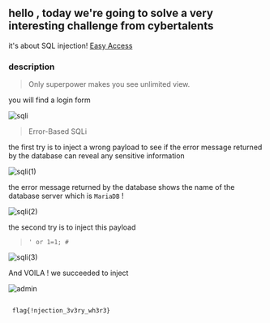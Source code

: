 ## hello , today we're going to solve a very interesting challenge from cybertalents
 it's about SQL injection! [Easy Access](https://cybertalents.com/learn/introduction-to-cybersecurity/sql-injection/challenges/easy-access)


###  description 
> Only superpower makes you see unlimited view.


you will find a login form

![sqli](https://user-images.githubusercontent.com/130427754/231786251-2869af6e-be5f-4628-8c75-755c486ee6ab.png)

>Error-Based SQLi

 the first try is to inject a wrong payload to see if the error message returned by the database can reveal any sensitive information

![sqli(1)](https://user-images.githubusercontent.com/130427754/231788000-1e964092-a1f2-4526-a5c3-eab7a0e0febd.png)

the error message returned by the database shows the name of the database server which is `MariaDB` !

![sqli(2)](https://user-images.githubusercontent.com/130427754/231789116-6ad6dfe8-078d-4b62-a332-f80bd8fa6b6b.png)

the second try is to inject this payload
>` ' or 1=1; # `

![sqli(3)](https://user-images.githubusercontent.com/130427754/231793583-e6c0bd9f-c469-445d-9b03-4c22b4e7dbcc.png)

And VOILA ! we succeeded to inject 

 ![admin](https://user-images.githubusercontent.com/130427754/231812336-d2575905-34e8-4f96-8bad-e9d63034f8c6.png)

```
 
 flag{!njection_3v3ry_wh3r3}
 
```
